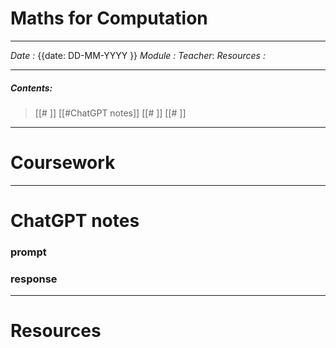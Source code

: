 # Maths for Computation
---
*Date :* {{date: DD-MM-YYYY }}
*Module :* 
*Teacher*: 
*Resources :*

---
##### Contents: 
> [[# ]]  [[#ChatGPT notes]]
> [[# ]]
> [[# ]]
> 
---
# Coursework



---
# ChatGPT notes

### prompt



### response



--- 

# Resources 

